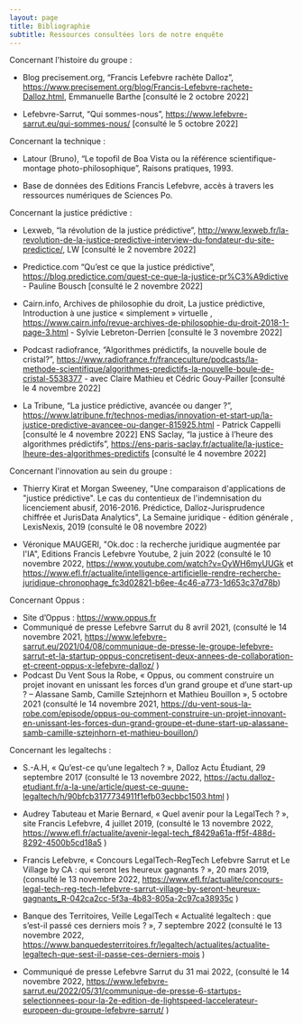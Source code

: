 ```yaml
---
layout: page
title: Bibliographie
subtitle: Ressources consultées lors de notre enquête
---
```


Concernant l'histoire du groupe : 

- Blog precisement.org, “Francis Lefebvre rachète Dalloz”, https://www.precisement.org/blog/Francis-Lefebvre-rachete-Dalloz.html, Emmanuelle Barthe [consulté le 2 octobre 2022]

- Lefebvre-Sarrut, “Qui sommes-nous”, https://www.lefebvre-sarrut.eu/qui-sommes-nous/ [consulté le 5 octobre 2022]

Concernant la technique :

- Latour (Bruno), “Le topofil de Boa Vista ou la référence scientifique-montage photo-philosophique”, Raisons pratiques, 1993.

- Base de données des Editions Francis Lefebvre, accès à travers les ressources numériques de Sciences Po. 


Concernant la justice prédictive : 

- Lexweb, “la révolution de la justice prédictive”, http://www.lexweb.fr/la-revolution-de-la-justice-predictive-interview-du-fondateur-du-site-predictice/, LW [consulté le 2 novembre 2022]

- Predictice.com “Qu’est ce que la justice prédictive”, https://blog.predictice.com/quest-ce-que-la-justice-pr%C3%A9dictive - Pauline Bousch [consulté le 2 novembre 2022]

- Cairn.info, Archives de philosophie du droit, La justice prédictive, Introduction à une justice « simplement » virtuelle , https://www.cairn.info/revue-archives-de-philosophie-du-droit-2018-1-page-3.html - Sylvie Lebreton-Derrien [consulté le 3 novembre 2022]

- Podcast radiofrance, “Algorithmes prédictifs, la nouvelle boule de cristal?”, https://www.radiofrance.fr/franceculture/podcasts/la-methode-scientifique/algorithmes-predictifs-la-nouvelle-boule-de-cristal-5538377 - avec Claire Mathieu et Cédric Gouy-Pailler [consulté le 4 novembre 2022]

- La Tribune, “La justice prédictive, avancée ou danger ?”, https://www.latribune.fr/technos-medias/innovation-et-start-up/la-justice-predictive-avancee-ou-danger-815925.html - Patrick Cappelli [consulté le 4 novembre 2022]
ENS Saclay, “la justice à l’heure des algorithmes prédictifs”, https://ens-paris-saclay.fr/actualite/la-justice-lheure-des-algorithmes-predictifs [consulté le 4 novembre 2022]


Concernant l'innovation au sein du groupe :

- Thierry Kirat et Morgan Sweeney, "Une comparaison d'applications de "justice prédictive". Le cas du contentieux de l'indemnisation du licenciement abusif, 2016-2016. Prédictice, Dalloz-Jurisprudence chiffrée et JurisData Analytics", La Semaine juridique - édition générale , LexisNexis, 2019 (consulté le 08 novembre 2022)
 
- Véronique MAUGERI, "Ok.doc : la recherche juridique augmentée par l'IA", Editions Francis Lefebvre Youtube, 2 juin 2022 (consulté le 10 novembre 2022, https://www.youtube.com/watch?v=OyWH6myUUGk et https://www.efl.fr/actualite/intelligence-artificielle-rendre-recherche-juridique-chronophage_fc3d02821-b6ee-4c46-a773-1d653c37d78b)



Concernant Oppus : 

-	Site d’Oppus : https://www.oppus.fr 
-	Communiqué de presse Lefebvre Sarrut du 8 avril 2021, (consulté le 14 novembre 2021,  https://www.lefebvre-sarrut.eu/2021/04/08/communique-de-presse-le-groupe-lefebvre-sarrut-et-la-startup-oppus-concretisent-deux-annees-de-collaboration-et-creent-oppus-x-lefebvre-dalloz/ ) 
-	Podcast Du Vent Sous la Robe, « Oppus, ou comment construire un projet inovant en unissant les forces d’un grand groupe et d’une start-up ? – Alassane Samb, Camille Sztejnhorn et Mathieu Bouillon », 5 octobre 2021 (consulté le 14 novembre 2021, https://du-vent-sous-la-robe.com/episode/oppus-ou-comment-construire-un-projet-innovant-en-unissant-les-forces-dun-grand-groupe-et-dune-start-up-alassane-samb-camille-sztejnhorn-et-mathieu-bouillon/) 


Concernant les legaltechs : 

-	S.-A.H, « Qu’est-ce qu’une legaltech ? », Dalloz Actu Étudiant, 29 septembre 2017 (consulté le 13 novembre 2022, https://actu.dalloz-etudiant.fr/a-la-une/article/quest-ce-quune-legaltech/h/90bfcb3177734911f1efb03ecbbc1503.html )  
	
-	Audrey Tabuteau et Marie Bernard, « Quel avenir pour la LegalTech ? », site Francis Lefebvre, 4 juillet 2019,  (consulté le 13 novembre 2022, https://www.efl.fr/actualite/avenir-legal-tech_f8429a61a-ff5f-488d-8292-4500b5cd18a5 ) 

-	Francis Lefebvre, « Concours LegalTech-RegTech Lefebvre Sarrut et Le Village by CA : qui seront les heureux gagnants ? »,  20 mars 2019, (consulté le 13 novembre 2022, https://www.efl.fr/actualite/concours-legal-tech-reg-tech-lefebvre-sarrut-village-by-seront-heureux-gagnants_R-042ca2cc-5f3a-4b83-805a-2c97ca38935c ) 

-	Banque des Territoires, Veille LegalTech « Actualité legaltech : que s’est-il passé ces derniers mois ? », 7 septembre 2022 (consulté le 13 novembre 2022, https://www.banquedesterritoires.fr/legaltech/actualites/actualite-legaltech-que-sest-il-passe-ces-derniers-mois ) 

-	Communiqué de presse Lefebvre Sarrut du 31 mai 2022, (consulté le 14 novembre 2022, https://www.lefebvre-sarrut.eu/2022/05/31/communique-de-presse-6-startups-selectionnees-pour-la-2e-edition-de-lightspeed-laccelerateur-europeen-du-groupe-lefebvre-sarrut/ ) 



